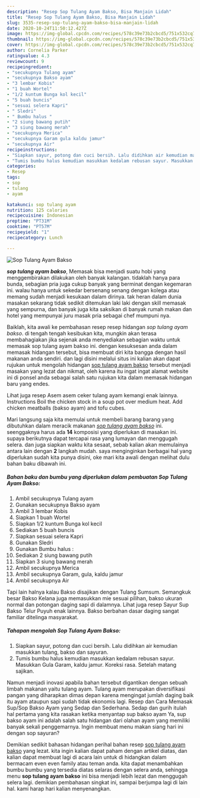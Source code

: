 ```yaml
---
description: "Resep Sop Tulang Ayam Bakso, Bisa Manjain Lidah"
title: "Resep Sop Tulang Ayam Bakso, Bisa Manjain Lidah"
slug: 3535-resep-sop-tulang-ayam-bakso-bisa-manjain-lidah
date: 2020-10-24T11:50:12.427Z
image: https://img-global.cpcdn.com/recipes/578c39e73b2cbcd5/751x532cq70/sop-tulang-ayam-bakso-foto-resep-utama.jpg
thumbnail: https://img-global.cpcdn.com/recipes/578c39e73b2cbcd5/751x532cq70/sop-tulang-ayam-bakso-foto-resep-utama.jpg
cover: https://img-global.cpcdn.com/recipes/578c39e73b2cbcd5/751x532cq70/sop-tulang-ayam-bakso-foto-resep-utama.jpg
author: Cornelia Parker
ratingvalue: 4.3
reviewcount: 9
recipeingredient:
- "secukupnya Tulang ayam"
- "secukupnya Bakso ayam"
- "3 lembar Kobis"
- "1 buah Wortel"
- "1/2 kuntum Bunga kol kecil"
- "5 buah buncis"
- "sesuai selera Kapri"
- " Sledri"
- " Bumbu halus "
- "2 siung bawang putih"
- "3 siung bawang merah"
- "secukupnya Merica"
- "secukupnya Garam gula kaldu jamur"
- "secukupnya Air"
recipeinstructions:
- "Siapkan sayur, potong dan cuci bersih. Lalu didihkan air kemudian masukkan tulang, bakso dan sayuran."
- "Tumis bumbu halus kemudian masukkan kedalam rebusan sayur. Masukkan Gula Garam, kaldu jamur. Koreksi rasa. Setelah matang sajikan."
categories:
- Resep
tags:
- sop
- tulang
- ayam

katakunci: sop tulang ayam 
nutrition: 125 calories
recipecuisine: Indonesian
preptime: "PT31M"
cooktime: "PT57M"
recipeyield: "1"
recipecategory: Lunch

---
```



![Sop Tulang Ayam Bakso](https://img-global.cpcdn.com/recipes/578c39e73b2cbcd5/751x532cq70/sop-tulang-ayam-bakso-foto-resep-utama.jpg)

<b><i>sop tulang ayam bakso</i></b>, Memasak bisa menjadi suatu hobi yang menggembirakan dilakukan oleh banyak kalangan. tidaklah hanya para bunda, sebagian pria juga cukup banyak yang berminat dengan kegemaran ini. walau hanya untuk sekedar bersenang senang dengan kolega atau memang sudah menjadi kesukaan dalam dirinya. tak heran dalam dunia masakan sekarang tidak sedikit ditemukan laki laki dengan skill memasak yang sempurna, dan banyak juga kita saksikan di banyak rumah makan dan hotel yang mempunyai juru masak pria sebagai chef mumpuni nya.

Baiklah, kita awali ke pembahasan resep resep hidangan <i>sop tulang ayam bakso</i>. di tengah tengah kesibukan kita, mungkin akan terasa membahagiakan jika sejenak anda menyediakan sebagian waktu untuk memasak sop tulang ayam bakso ini. dengan kesuksesan anda dalam memasak hidangan tersebut, bisa membuat diri kita bangga dengan hasil makanan anda sendiri. dan lagi disini melalui situs ini kalian akan dapat rujukan untuk mengolah hidangan <u>sop tulang ayam bakso</u> tersebut menjadi masakan yang lezat dan nikmat, oleh karena itu ingat ingat alamat website ini di ponsel anda sebagai salah satu rujukan kita dalam memasak hidangan baru yang endes.

Lihat juga resep Asem asem ceker tulang ayam kemangi enak lainnya. Instructions Boil the chicken stock in a soup pot over medium heat. Add chicken meatballs (bakso ayam) and tofu cubes.


Mari langsung saja kita memulai untuk membeli barang barang yang dibutuhkan dalam meracik makanan <u><i>sop tulang ayam bakso</i></u> ini. seenggaknya harus ada <b>14</b> komposisi yang diperlukan di masakan ini. supaya berikutnya dapat tercapai rasa yang lumayan dan menggugah selera. dan juga siapkan waktu kita sesaat, sebab kalian akan memulainya antara lain dengan <b>2</b> langkah mudah. saya menginginkan berbagai hal yang diperlukan sudah kita punya disini, oke mari kita awali dengan melihat dulu bahan baku dibawah ini.

<!--inarticleads1-->

##### Bahan baku dan bumbu yang diperlukan dalam pembuatan Sop Tulang Ayam Bakso:

1. Ambil secukupnya Tulang ayam
1. Gunakan secukupnya Bakso ayam
1. Ambil 3 lembar Kobis
1. Siapkan 1 buah Wortel
1. Siapkan 1/2 kuntum Bunga kol kecil
1. Sediakan 5 buah buncis
1. Siapkan sesuai selera Kapri
1. Gunakan  Sledri
1. Gunakan  Bumbu halus :
1. Sediakan 2 siung bawang putih
1. Siapkan 3 siung bawang merah
1. Ambil secukupnya Merica
1. Ambil secukupnya Garam, gula, kaldu jamur
1. Ambil secukupnya Air


Tapi lain halnya kalau Bakso disajikan dengan Tulang Sumsum. Semangkuk besar Bakso Kelana juga memasukkan mie sesuai pilihan, bakso ukuran normal dan potongan daging sapi di dalamnya. Lihat juga resep Sayur Sup Bakso Telur Puyuh enak lainnya. Bakso berbahan dasar daging sangat familiar ditelinga masyarakat. 

<!--inarticleads2-->

##### Tahapan mengolah Sop Tulang Ayam Bakso:

1. Siapkan sayur, potong dan cuci bersih. Lalu didihkan air kemudian masukkan tulang, bakso dan sayuran.
1. Tumis bumbu halus kemudian masukkan kedalam rebusan sayur. Masukkan Gula Garam, kaldu jamur. Koreksi rasa. Setelah matang sajikan.


Namun menjadi inovasi apabila bahan tersebut digantikan dengan sebuah limbah makanan yaitu tulang ayam. Tulang ayam merupakan diversifikasi pangan yang diharapkan dimas depan karena mengingat jumlah daging baik itu ayam ataupun sapi sudah tidak ekonomis lagi. Resep dan Cara Memasak Sup/Sop Bakso Ayam yang Sedap dan Sederhana. Sedap dan gurih itulah hal pertama yang kita rasakan ketika menyantap sup bakso ayam Ya, sup bakso ayam ini adalah salah satu hidangan dari olahan ayam yang memiliki banyak sekali penggemarnya. Ingin membuat menu makan siang hari ini dengan sop sayuran? 

Demikian sedikit bahasan hidangan perihal bahan resep <u>sop tulang ayam bakso</u> yang lezat. kita ingin kalian dapat paham dengan artikel diatas, dan kalian dapat membuat lagi di acara lain untuk di hidangkan dalam bermacam even even family atau teman anda. kita dapat menambahkan bumbu bumbu yang tersedia diatas selaras dengan selera anda, sehingga menu <b>sop tulang ayam bakso</b> ini bisa menjadi lebih lezat dan menggugah selera lagi. demikian pembahasan singkat ini, sampai berjumpa lagi di lain hal. kami harap hari kalian menyenangkan.
